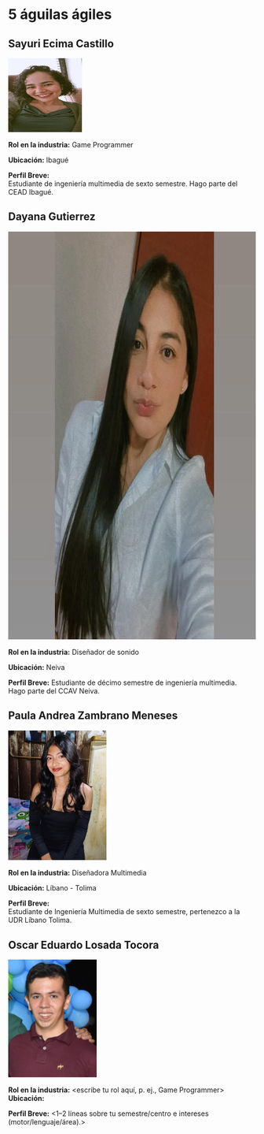 # 5 águilas ágiles

## Sayuri Ecima Castillo

<img src="SayuriEcima/images/fotoSayuri.png" alt="Foto Sayuri Ecima" width="150" height="150">

**Rol en la industria:** Game Programmer  

**Ubicación:** Ibagué  

**Perfil Breve:**  
Estudiante de ingeniería multimedia de sexto semestre. Hago parte del CEAD Ibagué.  


## Dayana Gutierrez  

<img src="DayanaGutierrez/imagen/FotoDayana.jpeg" alt="Foto Dayana Gutierrez" width="828" height="828">

**Rol en la industria:** Diseñador de sonido  

**Ubicación:** Neiva

**Perfil Breve:**
Estudiante de décimo semestre de ingeniería multimedia. Hago parte del CCAV Neiva.

## Paula Andrea Zambrano Meneses  

<img src="Paula/Image/fotoPaula.jpg" alt="Foto Paula" width="200">

**Rol en la industria:** Diseñadora Multimedia  

**Ubicación:** Líbano - Tolima  

**Perfil Breve:**  
Estudiante de Ingeniería Multimedia de sexto semestre, pertenezco a la UDR Líbano Tolima.

## Oscar Eduardo Losada Tocora

<img src="Oscar Eduardo Losada Tocora/imagen/Oscar Losada.jpg" alt="Foto Oscar Losada" width="180">

**Rol en la industria:** <escribe tu rol aquí, p. ej., Game Programmer>  
**Ubicación:** <tu ciudad>

**Perfil Breve:** 
<1–2 líneas sobre tu semestre/centro e intereses (motor/lenguaje/área).>
